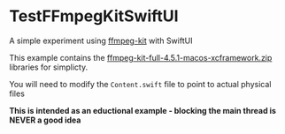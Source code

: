 # TestFFmpegKitSwiftUI

A simple experiment using [ffmpeg-kit](https://github.com/tanersener/ffmpeg-kit) with SwiftUI

This example contains the [ffmpeg-kit-full-4.5.1-macos-xcframework.zip](https://github.com/tanersener/ffmpeg-kit/releases/download/v4.5.1/ffmpeg-kit-full-4.5.1-macos-xcframework.zip) libraries for simplicty.

You will need to modify the `Content.swift` file to point to actual physical files

**This is intended as an eductional example - blocking the main thread is NEVER a good idea**
